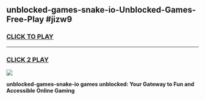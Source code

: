 
## unblocked-games-snake-io-Unblocked-Games-Free-Play #jizw9
<h3>
<a href="https://us.freeplayer.one?title=unblocked-games-snake-io&ref=9M">CLICK TO PLAY</a></h3>
<hr>

<h3>
<a href="https://us.freeplayer.one?title=unblocked-games-snake-io&ref=9M">CLICK 2 PLAY</a>
  
</h3>

<a href="https://us.freeplayer.one?title=unblocked-games-snake-io&ref=9M"><img src="https://clearcache.store/games.png"></a>


**unblocked-games-snake-io games unblocked: Your Gateway to Fun and Accessible Online Gaming**
